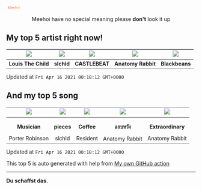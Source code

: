 [![Meehoi Logo](https://github.com/beam41/beam41/raw/master/mh.svg)](http://my.meehoi.me/)
<p align="center">Meehoi have no special meaning please <b>don't</b> look it up</p>

## My top 5 artist right now!
<!-- table start -->
|<img src="https://i.scdn.co/image/87af897f01efcfc75331e6ee812a9822e03b0881">|<img src="https://i.scdn.co/image/63cba7a180e58b0dae0c442083755dd6aa5bc715">|<img src="https://i.scdn.co/image/95e36577564d7cb661d52279ada3e01a326e1f8e">|<img src="https://i.scdn.co/image/80a2b66d164e0ebabeb4b5c1d0e3a3bbc4386afd">|<img src="https://i.scdn.co/image/45fd065d3a9694f17f3fc2ddbc8f54aa563055e6">|
| :---: | :---: | :---: | :---: | :---: |
|<b>Louis The Child</b>|<b>slchld</b>|<b>CASTLEBEAT</b>|<b>Anatomy Rabbit</b>|<b>Blackbeans</b>|

Updated at `Fri Apr 16 2021 00:18:12 GMT+0000`
<!-- table end -->

## And my top 5 song
<!-- table song start -->
|<img src="https://i.scdn.co/image/ab67616d00001e02644c3c62d813e39720e04ecd">|<img src="https://i.scdn.co/image/ab67616d00001e0212229daa26fd370bde9d590e">|<img src="https://i.scdn.co/image/ab67616d00001e021629a20d58a261bb957d8464">|<img src="https://i.scdn.co/image/ab67616d00001e02108d67243d874e28b4cfd742">|<img src="https://i.scdn.co/image/ab67616d00001e02bfe7c97f869955c395da6673">|
| :---: | :---: | :---: | :---: | :---: |
|<p><b>Musician</b></p> Porter Robinson|<p><b>pieces</b></p> slchld|<p><b>Coffee</b></p> Resident|<p><b>แอบหวัง</b></p> Anatomy Rabbit|<p><b>Extraordinary</b></p> Anatomy Rabbit|

Updated at `Fri Apr 16 2021 00:18:12 GMT+0000`
<!-- table song end -->

This top 5 is auto generated with help from [My own GitHub action](https://github.com/beam41/spotify-listening)

---

**Du schaffst das.**